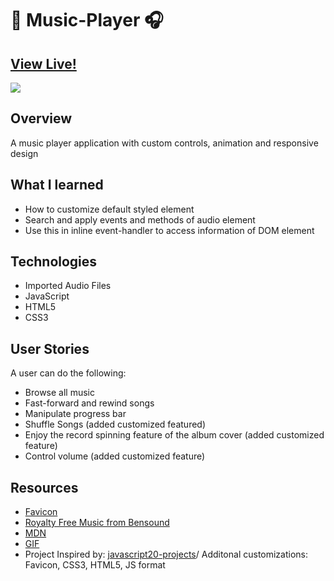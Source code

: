 #  :musical_note: Music-Player :headphones:

## [View Live!](https://apang20.github.io/music-player/) 
<img src="music-player.gif">




## Overview
A music player application with custom controls, animation and responsive design

## What I learned
- How to customize default styled element
- Search and apply events and methods of audio element
- Use this in inline event-handler to access information of DOM element

## Technologies 
- Imported Audio Files 
- JavaScript
- HTML5
- CSS3


## User Stories
A user can do the following:
- Browse all music
- Fast-forward and rewind songs
- Manipulate progress bar
- Shuffle Songs (added customized featured)
- Enjoy the record spinning feature of the album cover (added customized feature)
- Control volume (added customized feature)

 

## Resources
- [Favicon](https://icon-icons.com/)
- [Royalty Free Music from Bensound](https://www.bensound.com/royalty-free-music/)
- [MDN](https://developer.mozilla.org/en-US/docs/Web/CSS/object-fit)
- [GIF](https://media.giphy.com/media/5xaOcLrTLTxXq7W4sko/giphy.gif) 
- Project Inspired by: [javascript20-projects](https://github.com/zero-to-mastery/javascript20-projects)/ Additonal customizations: Favicon, CSS3, HTML5, JS format

